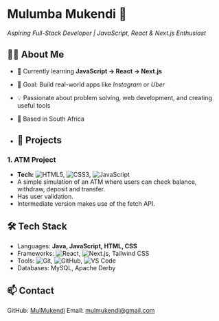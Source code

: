 # Mulumba Mukendi 🚀
*Aspiring Full-Stack Developer | JavaScript, React & Next.js Enthusiast*

## 👨‍💻 About Me
- 🌱 Currently learning **JavaScript → React → Next.js**
- 🎯 Goal: Build real-world apps like *Instagram* or *Uber*
- 💡 Passionate about problem solving, web development, and creating useful tools
- 📍 Based in South Africa

- ## 📂 Projects

### 1. ATM Project
- **Tech:** ![HTML5](https://img.shields.io/badge/HTML5-E34F26?style=flat&logo=html5&logoColor=white), ![CSS3](https://img.shields.io/badge/CSS3-1572B6?style=flat&logo=css3&logoColor=white), ![JavaScript](https://img.shields.io/badge/JavaScript-F7DF1E?style=flat&logo=javascript&logoColor=black)
- A simple simulation of an ATM where users can check balance, withdraw, deposit and transfer.
- Has user validation.
- Intermediate version makes use of the fetch API.

## 🛠 Tech Stack
- Languages: **Java, JavaScript, HTML, CSS**
- Frameworks: ![React](https://img.shields.io/badge/React-20232A?style=flat&logo=react&logoColor=61DAFB), ![Next.js](https://img.shields.io/badge/Next.js-000000?style=flat&logo=nextdotjs&logoColor=white), Tailwind CSS
- Tools: ![Git](https://img.shields.io/badge/Git-F05032?style=flat&logo=git&logoColor=white), ![GitHub](https://img.shields.io/badge/GitHub-181717?style=flat&logo=github&logoColor=white), ![VS Code](https://img.shields.io/badge/VS%20Code-0078D4?style=flat&logo=visualstudiocode&logoColor=white)
- Databases: MySQL, Apache Derby

## 📫 Contact
GitHub: [MulMukendi](https://github.com/MulMukendi)
Email: mulmukendi@gmail.com
